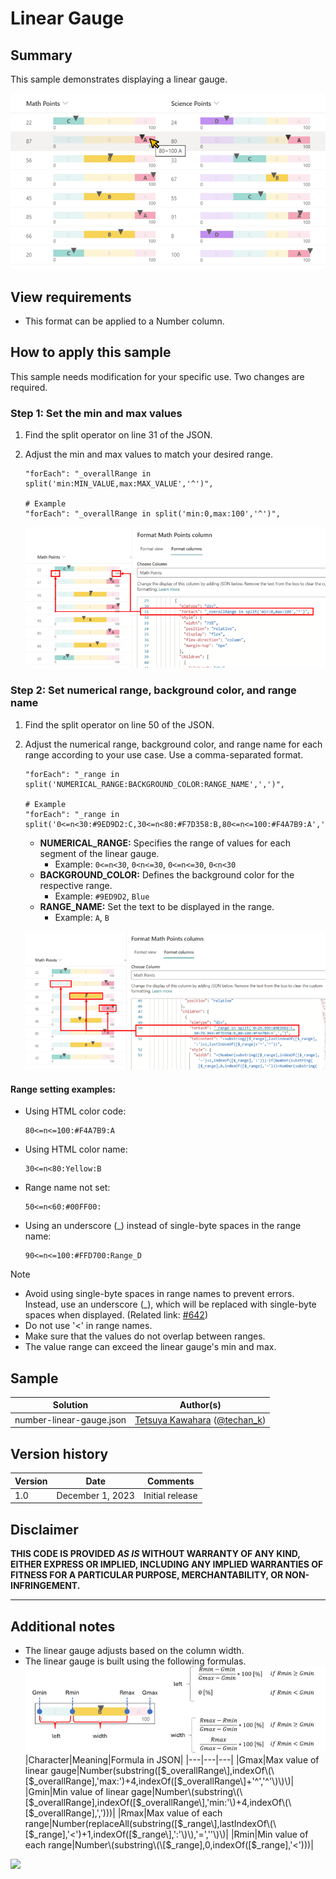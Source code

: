 # Linear Gauge

## Summary

This sample demonstrates displaying a linear gauge.

![screenshot of the sample](./assets/screenshot.png)

## View requirements

- This format can be applied to a Number column.

## How to apply this sample

This sample needs modification for your specific use. Two changes are required.

### Step 1: Set the min and max values

1. Find the split operator on line 31 of the JSON.
2. Adjust the min and max values to match your desired range.

    ```
    "forEach": "_overallRange in split('min:MIN_VALUE,max:MAX_VALUE','^')",

    # Example
    "forEach": "_overallRange in split('min:0,max:100','^')",
    ```

    ![screenshot of the geuge setting](./assets/gauge-setting.png)

### Step 2: Set numerical range, background color, and range name

1. Find the split operator on line 50 of the JSON.
2. Adjust the numerical range, background color, and range name for each range according to your use case. Use a comma-separated format.

    ```
    "forEach": "_range in split('NUMERICAL_RANGE:BACKGROUND_COLOR:RANGE_NAME',',')",

    # Example
    "forEach": "_range in split('0<=n<30:#9ED9D2:C,30<=n<80:#F7D358:B,80<=n<=100:#F4A7B9:A',',')",
    ```

    - **NUMERICAL_RANGE:** Specifies the range of values for each segment of the linear gauge.
        - Example: `0<=n<30`, `0<n<=30`, `0<=n<=30`, `0<n<30`
    - **BACKGROUND_COLOR:** Defines the background color for the respective range.
        - Example: `#9ED9D2`, `Blue`
    - **RANGE_NAME:** Set the text to be displayed in the range.
        - Example: `A`, `B`

     ![screenshot of the range setting](./assets/range-setting.png)

#### Range setting examples:

- Using HTML color code:
    ```
    80<=n<=100:#F4A7B9:A
    ```

- Using HTML color name:
    ```
    30<=n<80:Yellow:B
    ```

- Range name not set:
    ```
    50<=n<60:#00FF00:
    ```

- Using an underscore (\_) instead of single-byte spaces in the range name:
    ```
    90<=n<=100:#FFD700:Range_D
    ```

> [!NOTE]  
> - Avoid using single-byte spaces in range names to prevent errors. Instead, use an underscore (_), which will be replaced with single-byte spaces when displayed. (Related link: [#642](https://github.com/pnp/List-Formatting/issues/642))
> - Do not use '<' in range names.
> - Make sure that the values do not overlap between ranges.
> - The value range can exceed the linear gauge's min and max.

## Sample

Solution|Author(s)
--------|---------
number-linear-gauge.json | [Tetsuya Kawahara](https://github.com/tecchan1107) ([@techan_k](https://twitter.com/techan_k))

## Version history

Version |Date             |Comments
--------|-----------------|--------
1.0     |December 1, 2023 |Initial release

## Disclaimer
**THIS CODE IS PROVIDED *AS IS* WITHOUT WARRANTY OF ANY KIND, EITHER EXPRESS OR IMPLIED, INCLUDING ANY IMPLIED WARRANTIES OF FITNESS FOR A PARTICULAR PURPOSE, MERCHANTABILITY, OR NON-INFRINGEMENT.**

---

## Additional notes

- The linear gauge adjusts based on the column width.
- The linear gauge is built using the following formulas.
    ![screenshot of the formula](./assets/formula.png)
    |Character|Meaning|Formula in JSON|
    |---|---|---|
    |Gmax|Max value of linear gauge|Number\(substring\(\[$_overallRange\],indexOf\(\[$_overallRange\],'max:'\)+4,indexOf\(\[$_overallRange\]+'^','^'\)\)\)|
    |Gmin|Min value of linear gage|Number\(substring\(\[$_overallRange\],indexOf\(\[$_overallRange\],'min:'\)+4,indexOf\(\[$_overallRange\],','\)\)\)|
    |Rmax|Max value of each range|Number\(replaceAll\(substring\(\[$_range\],lastIndexOf\(\[$_range\],'<'\)+1,indexOf\(\[$_range\],':'\)\),'=',''\)\)|
    |Rmin|Min value of each range|Number\(substring\(\[$_range\],0,indexOf\(\[$_range\],'<'\)\)\)|

<img src="https://pnptelemetry.azurewebsites.net/list-formatting/column-samples/number-linear-gauge" />